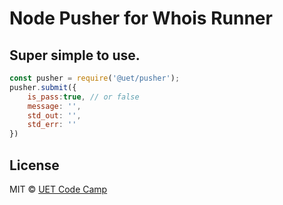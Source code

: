 # Node Pusher for Whois Runner

## Super simple to use.


```js
const pusher = require('@uet/pusher');
pusher.submit({
    is_pass:true, // or false
    message: '',
    std_out: '',
    std_err: ''
})
```


## License

MIT © [UET Code Camp](https://github.com/UETCodeCamp)
